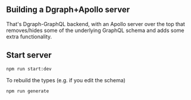 ## Building a Dgraph+Apollo server

That's Dgraph-GraphQL backend, with an Apollo server over the top that removes/hides some of the underlying GraphQL schema and adds some extra functionality.

## Start server 
```sh
npm run start:dev
```

To rebuild the types (e.g. if you edit the schema)
```sh
npm run generate 
```
